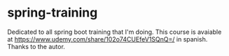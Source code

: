 # spring-training
Dedicated to all spring boot training that I'm doing.
This course is avaiable at https://www.udemy.com/share/102o74CUEfeV1SQnQ=/ in spanish.
Thanks to the autor.
